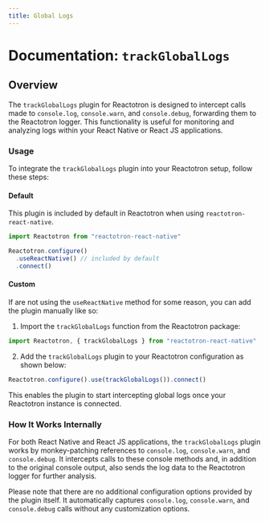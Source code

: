 ```yaml
---
title: Global Logs
---
```


# Documentation: `trackGlobalLogs`

## Overview

The `trackGlobalLogs` plugin for Reactotron is designed to intercept calls made to `console.log`, `console.warn`, and `console.debug`, forwarding them to the Reactotron logger. This functionality is useful for monitoring and analyzing logs within your React Native or React JS applications.

### Usage

To integrate the `trackGlobalLogs` plugin into your Reactotron setup, follow these steps:

#### Default

This plugin is included by default in Reactotron when using `reactotron-react-native`.

```js
import Reactotron from "reactotron-react-native"

Reactotron.configure()
  .useReactNative() // included by default
  .connect()
```

#### Custom

If are not using the `useReactNative` method for some reason, you can add the plugin manually like so:

1. Import the `trackGlobalLogs` function from the Reactotron package:

```js
import Reactotron, { trackGlobalLogs } from "reactotron-react-native"
```

2. Add the `trackGlobalLogs` plugin to your Reactotron configuration as shown below:

```js
Reactotron.configure().use(trackGlobalLogs()).connect()
```

This enables the plugin to start intercepting global logs once your Reactotron instance is connected.

### How It Works Internally

For both React Native and React JS applications, the `trackGlobalLogs` plugin works by monkey-patching references to `console.log`, `console.warn`, and `console.debug`. It intercepts calls to these console methods and, in addition to the original console output, also sends the log data to the Reactotron logger for further analysis.

Please note that there are no additional configuration options provided by the plugin itself. It automatically captures `console.log`, `console.warn`, and `console.debug` calls without any customization options.
